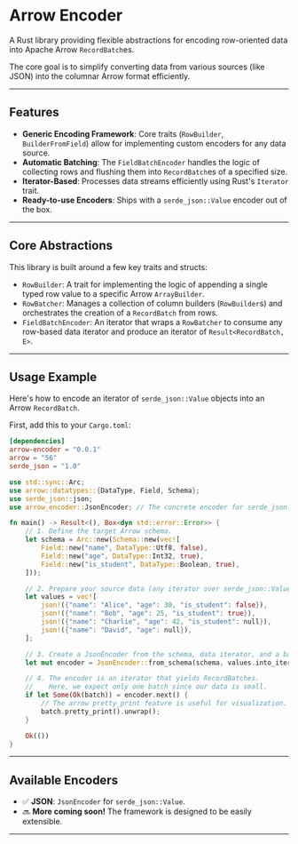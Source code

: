 # Arrow Encoder

A Rust library providing flexible abstractions for encoding row-oriented data into Apache Arrow `RecordBatch`es.

The core goal is to simplify converting data from various sources (like JSON) into the columnar Arrow format efficiently.

---

## Features

- **Generic Encoding Framework**: Core traits (`RowBuilder`, `BuilderFromField`) allow for implementing custom encoders for any data source.
- **Automatic Batching**: The `FieldBatchEncoder` handles the logic of collecting rows and flushing them into `RecordBatch`es of a specified size.
- **Iterator-Based**: Processes data streams efficiently using Rust's `Iterator` trait.
- **Ready-to-use Encoders**: Ships with a `serde_json::Value` encoder out of the box.

---

## Core Abstractions

This library is built around a few key traits and structs:

- `RowBuilder`: A trait for implementing the logic of appending a single typed row value to a specific Arrow `ArrayBuilder`.
- `RowBatcher`: Manages a collection of column builders (`RowBuilder`s) and orchestrates the creation of a `RecordBatch` from rows.
- `FieldBatchEncoder`: An iterator that wraps a `RowBatcher` to consume any row-based data iterator and produce an iterator of `Result<RecordBatch, E>`.

---

## Usage Example

Here's how to encode an iterator of `serde_json::Value` objects into an Arrow `RecordBatch`.

First, add this to your `Cargo.toml`:

```toml
[dependencies]
arrow-encoder = "0.0.1"
arrow = "56"
serde_json = "1.0"
```

```rust
use std::sync::Arc;
use arrow::datatypes::{DataType, Field, Schema};
use serde_json::json;
use arrow_encoder::JsonEncoder; // The concrete encoder for serde_json::Value

fn main() -> Result<(), Box<dyn std::error::Error>> {
    // 1. Define the target Arrow schema.
    let schema = Arc::new(Schema::new(vec![
        Field::new("name", DataType::Utf8, false),
        Field::new("age", DataType::Int32, true),
        Field::new("is_student", DataType::Boolean, true),
    ]));

    // 2. Prepare your source data (any iterator over serde_json::Value).
    let values = vec![
        json!({"name": "Alice", "age": 30, "is_student": false}),
        json!({"name": "Bob", "age": 25, "is_student": true}),
        json!({"name": "Charlie", "age": 42, "is_student": null}),
        json!({"name": "David", "age": null}),
    ];

    // 3. Create a JsonEncoder from the schema, data iterator, and a batch size.
    let mut encoder = JsonEncoder::from_schema(schema, values.into_iter(), 1024)?;

    // 4. The encoder is an iterator that yields RecordBatches.
    //    Here, we expect only one batch since our data is small.
    if let Some(Ok(batch)) = encoder.next() {
        // The arrow pretty_print feature is useful for visualization.
        batch.pretty_print().unwrap();
    }

    Ok(())
}
```

---

## Available Encoders

- ✅ **JSON**: `JsonEncoder` for `serde_json::Value`.
- 🔜 **More coming soon!** The framework is designed to be easily extensible.

---
